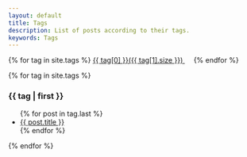 ```yaml
---
layout: default
title: Tags
description: List of posts according to their tags.
keywords: Tags
---
```


<div class='tag_cloud'>
{% for tag in site.tags %}
<a href="#{{ tag[0] }}" title="{{ tag[0] }}" rel="{{ tag[1].size }}">{{ tag[0] }}({{ tag[1].size }}) </a>
<span style="display:inline-block; width: 1em;"></span>
{% endfor %}
</div>

{% for tag in site.tags %}
<h3>{{ tag | first }}</h3>
<ul id="{{ tag[0] }}">
{% for post in tag.last %}
<li><a href="{{ post.url | prepend: site.baseurl }}">{{ post.title }}</a></li>
{% endfor %}
</ul>
{% endfor %}
